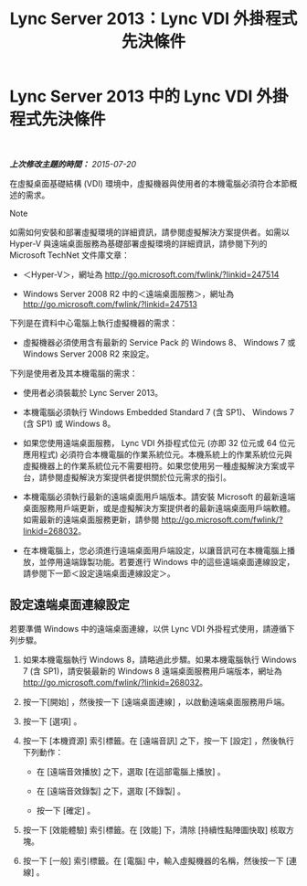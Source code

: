 ﻿---
title: Lync Server 2013：Lync VDI 外掛程式先決條件
TOCTitle: Lync VDI 外掛程式先決條件
ms:assetid: da25a976-7624-4dfc-b332-9c4db4ee78da
ms:mtpsurl: https://technet.microsoft.com/zh-tw/library/JJ205304(v=OCS.15)
ms:contentKeyID: 49292496
ms.date: 08/10/2015
mtps_version: v=OCS.15
ms.translationtype: HT
---

# Lync Server 2013 中的 Lync VDI 外掛程式先決條件

 

_**上次修改主題的時間：** 2015-07-20_

在虛擬桌面基礎結構 (VDI) 環境中，虛擬機器與使用者的本機電腦必須符合本節概述的需求。

> [!Note]  
> 如需如何安裝和部署虛擬環境的詳細資訊，請參閱虛擬解決方案提供者。如需以 Hyper-V 與遠端桌面服務為基礎部署虛擬環境的詳細資訊，請參閱下列的 Microsoft TechNet 文件庫文章：
> <ul>
> <li><p>＜Hyper-V＞，網址為 <a href="http://go.microsoft.com/fwlink/?linkid=247514" class="uri">http://go.microsoft.com/fwlink/?linkid=247514</a></p></li>
> <li><p>Windows Server 2008 R2 中的＜遠端桌面服務＞，網址為 <a href="http://go.microsoft.com/fwlink/?linkid=247513" class="uri">http://go.microsoft.com/fwlink/?linkid=247513</a></p></li></ul>


下列是在資料中心電腦上執行虛擬機器的需求：

  - 虛擬機器必須使用含有最新的 Service Pack 的 Windows 8、 Windows 7 或 Windows Server 2008 R2 來設定。

下列是使用者及其本機電腦的需求：

  - 使用者必須裝載於 Lync Server 2013。

  - 本機電腦必須執行 Windows Embedded Standard 7 (含 SP1)、 Windows 7 (含 SP1) 或 Windows 8。

  - 如果您使用遠端桌面服務， Lync VDI 外掛程式位元 (亦即 32 位元或 64 位元應用程式) 必須符合本機電腦的作業系統位元。本機系統上的作業系統位元與虛擬機器上的作業系統位元不需要相符。如果您使用另一種虛擬解決方案或平台，請參閱虛擬解決方案提供者提供關於位元需求的指引。

  - 本機電腦必須執行最新的遠端桌面用戶端版本。請安裝 Microsoft 的最新遠端桌面服務用戶端更新，或是虛擬解決方案提供者的最新遠端桌面用戶端軟體。如需最新的遠端桌面服務更新，請參閱 <http://go.microsoft.com/fwlink/?linkid=268032>。

  - 在本機電腦上，您必須進行遠端桌面用戶端設定，以讓音訊可在本機電腦上播放，並停用遠端錄製功能。若要進行 Windows 中的這些遠端桌面連線設定，請參閱下一節＜設定遠端桌面連線設定＞。

## 設定遠端桌面連線設定

若要準備 Windows 中的遠端桌面連線，以供 Lync VDI 外掛程式使用，請遵循下列步驟。

1.  如果本機電腦執行 Windows 8，請略過此步驟。如果本機電腦執行 Windows 7 (含 SP1)，請安裝最新的 Windows 8 遠端桌面服務用戶端版本，網址為 <http://go.microsoft.com/fwlink/?linkid=268032>。

2.  按一下\[開始\] ，然後按一下 \[遠端桌面連線\] ，以啟動遠端桌面服務用戶端。

3.  按一下 \[選項\] 。

4.  按一下 \[本機資源\] 索引標籤。在 \[遠端音訊\] 之下，按一下 \[設定\] ，然後執行下列動作：
    
      - 在 \[遠端音效播放\] 之下，選取 \[在這部電腦上播放\] 。
    
      - 在 \[遠端音效錄製\] 之下，選取 \[不錄製\] 。
    
      - 按一下 \[確定\] 。

5.  按一下 \[效能體驗\] 索引標籤。在 \[效能\] 下，清除 \[持續性點陣圖快取\] 核取方塊。

6.  按一下 \[一般\] 索引標籤。在 \[電腦\] 中，輸入虛擬機器的名稱，然後按一下 \[連線\] 。

